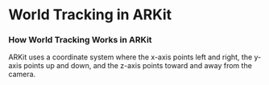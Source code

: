 # World Tracking in ARKit 

### How World Tracking Works in ARKit 

ARKit uses a coordinate system where the x-axis points left and right, the y-axis points up and down, and the z-axis points toward and away from the camera.

